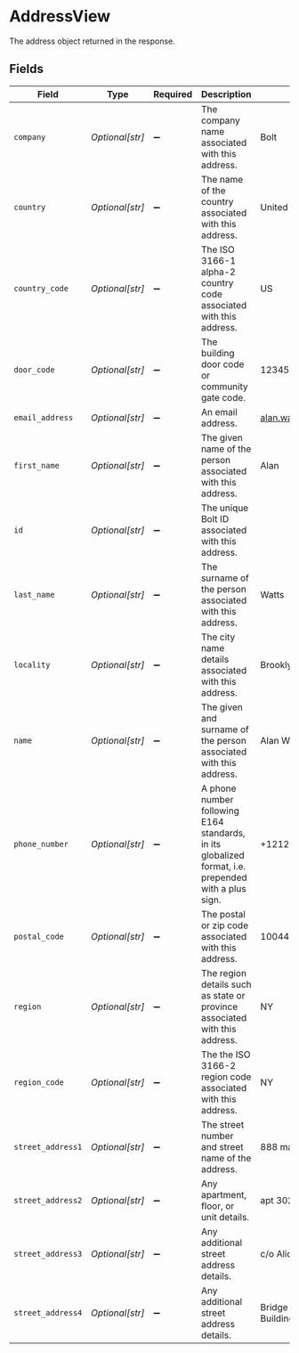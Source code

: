 # AddressView

The address object returned in the response.


## Fields

| Field                                                                                               | Type                                                                                                | Required                                                                                            | Description                                                                                         | Example                                                                                             |
| --------------------------------------------------------------------------------------------------- | --------------------------------------------------------------------------------------------------- | --------------------------------------------------------------------------------------------------- | --------------------------------------------------------------------------------------------------- | --------------------------------------------------------------------------------------------------- |
| `company`                                                                                           | *Optional[str]*                                                                                     | :heavy_minus_sign:                                                                                  | The company name associated with this address.                                                      | Bolt                                                                                                |
| `country`                                                                                           | *Optional[str]*                                                                                     | :heavy_minus_sign:                                                                                  | The name of the country associated with this address.                                               | United States                                                                                       |
| `country_code`                                                                                      | *Optional[str]*                                                                                     | :heavy_minus_sign:                                                                                  | The ISO 3166-1 alpha-2 country code associated with this address.                                   | US                                                                                                  |
| `door_code`                                                                                         | *Optional[str]*                                                                                     | :heavy_minus_sign:                                                                                  | The building door code or community gate code.                                                      | 123456                                                                                              |
| `email_address`                                                                                     | *Optional[str]*                                                                                     | :heavy_minus_sign:                                                                                  | An email address.                                                                                   | alan.watts@example.com                                                                              |
| `first_name`                                                                                        | *Optional[str]*                                                                                     | :heavy_minus_sign:                                                                                  | The given name of the person associated with this address.                                          | Alan                                                                                                |
| `id`                                                                                                | *Optional[str]*                                                                                     | :heavy_minus_sign:                                                                                  | The unique Bolt ID associated with this address.                                                    |                                                                                                     |
| `last_name`                                                                                         | *Optional[str]*                                                                                     | :heavy_minus_sign:                                                                                  | The surname of the person associated with this address.                                             | Watts                                                                                               |
| `locality`                                                                                          | *Optional[str]*                                                                                     | :heavy_minus_sign:                                                                                  | The city name details associated with this address.                                                 | Brooklyn                                                                                            |
| `name`                                                                                              | *Optional[str]*                                                                                     | :heavy_minus_sign:                                                                                  | The given and surname of the person associated with this address.                                   | Alan Watts                                                                                          |
| `phone_number`                                                                                      | *Optional[str]*                                                                                     | :heavy_minus_sign:                                                                                  | A phone number following E164 standards, in its globalized format, i.e. prepended with a plus sign. | +12125550199                                                                                        |
| `postal_code`                                                                                       | *Optional[str]*                                                                                     | :heavy_minus_sign:                                                                                  | The postal or zip code associated with this address.                                                | 10044                                                                                               |
| `region`                                                                                            | *Optional[str]*                                                                                     | :heavy_minus_sign:                                                                                  | The region details such as state or province associated with this address.                          | NY                                                                                                  |
| `region_code`                                                                                       | *Optional[str]*                                                                                     | :heavy_minus_sign:                                                                                  | The the ISO 3166-2 region code associated with this address.                                        | NY                                                                                                  |
| `street_address1`                                                                                   | *Optional[str]*                                                                                     | :heavy_minus_sign:                                                                                  | The street number and street name of the address.                                                   | 888 main street                                                                                     |
| `street_address2`                                                                                   | *Optional[str]*                                                                                     | :heavy_minus_sign:                                                                                  | Any apartment, floor, or unit details.                                                              | apt 3021                                                                                            |
| `street_address3`                                                                                   | *Optional[str]*                                                                                     | :heavy_minus_sign:                                                                                  | Any additional street address details.                                                              | c/o Alicia Watts                                                                                    |
| `street_address4`                                                                                   | *Optional[str]*                                                                                     | :heavy_minus_sign:                                                                                  | Any additional street address details.                                                              | Bridge Street Apartment Building B                                                                  |